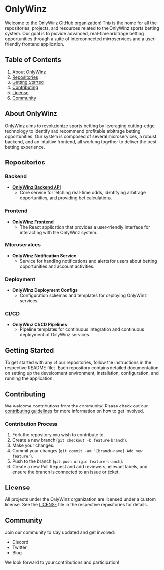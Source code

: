 # OnlyWinz

Welcome to the OnlyWinz GitHub organization! This is the home for all the repositories, projects, and resources related to the OnlyWinz sports betting system. Our goal is to provide advanced, real-time arbitrage betting opportunities through a suite of interconnected microservices and a user-friendly frontend application.

## Table of Contents
1. [About OnlyWinz](#about-onlywinz)
2. [Repositories](#repositories)
3. [Getting Started](#getting-started)
4. [Contributing](#contributing)
5. [License](#license)
6. [Community](#community)

## About OnlyWinz
OnlyWinz aims to revolutionize sports betting by leveraging cutting-edge technology to identify and recommend profitable arbitrage betting opportunities. Our system is composed of several microservices, a robust backend, and an intuitive frontend, all working together to deliver the best betting experience.

## Repositories
### Backend
- **[OnlyWinz Backend API](https://github.com/OnlyWinz/onlywinz-backend)**
  - Core service for fetching real-time odds, identifying arbitrage opportunities, and providing bet calculations.

### Frontend
- **[OnlyWinz Frontend](https://github.com/OnlyWinz/onlywinz-frontend)**
  - The React application that provides a user-friendly interface for interacting with the OnlyWinz system.

### Microservices
- **OnlyWinz Notification Service**
  - Service for handling notifications and alerts for users about betting opportunities and account activities.

### Deployment
- **OnlyWinz Deployment Configs**
  - Configuration schemas and templates for deploying OnlyWinz services.

### CI/CD
- **OnlyWinz CI/CD Pipelines**
  - Pipeline templates for continuous integration and continuous deployment of OnlyWinz services.

## Getting Started
To get started with any of our repositories, follow the instructions in the respective README files. Each repository contains detailed documentation on setting up the development environment, installation, configuration, and running the application.

## Contributing
We welcome contributions from the community! Please check out our [contributing guidelines](https://github.com/OnlyWinz/.github/CONTRIBUTING.md) for more information on how to get involved.

### Contribution Process
1. Fork the repository you wish to contribute to.
2. Create a new branch (`git checkout -b feature-branch`).
3. Make your changes.
4. Commit your changes (`git commit -am '[branch-name] Add new feature'`).
5. Push to the branch (`git push origin feature-branch`).
6. Create a new Pull Request and add reviewers, relevant labels, and ensure the branch is connected to an issue or ticket.

## License
All projects under the OnlyWinz organization are licensed under a custom license. See the [LICENSE](https://github.com/OnlyWinz/.github/LICENSE) file in the respective repositories for details.

## Community
Join our community to stay updated and get involved:
- Discord
- Twitter
- Blog

We look forward to your contributions and participation!
